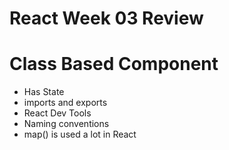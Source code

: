 # React Week 03 Review

# Class Based Component
* Has State
* imports and exports
* React Dev Tools
* Naming conventions
* map() is used a lot in React

